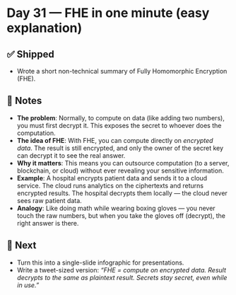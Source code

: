 # Day 31 — FHE in one minute (easy explanation)

## ✅ Shipped
- Wrote a short non-technical summary of Fully Homomorphic Encryption (FHE).

## 🧠 Notes
- **The problem**: Normally, to compute on data (like adding two numbers), you must first decrypt it. This exposes the secret to whoever does the computation.
- **The idea of FHE**: With FHE, you can compute directly on *encrypted data*. The result is still encrypted, and only the owner of the secret key can decrypt it to see the real answer.
- **Why it matters**: This means you can outsource computation (to a server, blockchain, or cloud) without ever revealing your sensitive information.
- **Example**: A hospital encrypts patient data and sends it to a cloud service. The cloud runs analytics on the ciphertexts and returns encrypted results. The hospital decrypts them locally — the cloud never sees raw patient data.
- **Analogy**: Like doing math while wearing boxing gloves — you never touch the raw numbers, but when you take the gloves off (decrypt), the right answer is there.

## 🎯 Next
- Turn this into a single-slide infographic for presentations.
- Write a tweet-sized version: *“FHE = compute on encrypted data. Result decrypts to the same as plaintext result. Secrets stay secret, even while in use.”*
